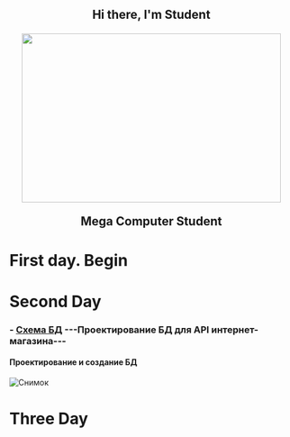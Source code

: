 <div align="center">
<h2 align="center">Hi there, I'm Student
  <p align="center">
    <img width="460" height="300" src="https://tenor.com/bzWxm.gif">
  </p>
<p> Mega Computer Student</p></a>
</div>

# First day. Begin

# Second Day
  ### - [Схема БД](https://github.com/ValentinPisarevskiy/Practice/blob/main/ShopDBApi.sql) ---Проектирование БД для API интернет-магазина--- <br> 
  #### Проектирование и создание БД
  ![Снимок](https://user-images.githubusercontent.com/126852668/222654017-008deded-8b76-4ae7-8b79-e3fbf3879f8f.PNG)
# Three Day
  
